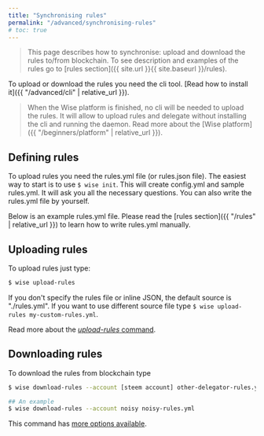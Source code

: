 ```yaml
---
title: "Synchronising rules"
permalink: "/advanced/synchronising-rules"
# toc: true
---
```


> This page describes how to synchronise: upload and download the rules to/from blockchain. To see 
> description and examples of the rules go to [rules section]({{ site.url }}{{ site.baseurl }}/rules).



To upload or download the rules you need the cli tool. [Read how to install it]({{ "/advanced/cli" | relative_url }}). 

> When the Wise platform is finished, no cli will be needed to upload the rules. It will allow to upload rules and delegate without installing the cli and running the daemon. Read more about the [Wise platform]({{ "/beginners/platform" | relative_url }}).



## Defining rules

To upload rules you need the rules.yml file (or rules.json file). The easiest way to start is to use `$ wise init`. This will create config.yml and sample rules.yml. It will ask you all the necessary questions. You can also write the rules.yml file by yourself. 

Below is an example rules.yml file. Please read the [rules section]({{ "/rules" | relative_url }}) to learn how to write rules.yml manually.



## Uploading rules

To upload rules just type:

```bash
$ wise upload-rules
```

If you don't specify the rules file or inline JSON, the default source is "./rules.yml". If you want to use different source file type `$ wise upload-rules my-custom-rules.yml`.

Read more about the [*upload-rules* command](https://github.com/noisy-witness/steem-wise-cli/blob/master/README.md#uploading-rules-wise-upload-rules).





## Downloading rules

To download the rules from blockchain type

```bash
$ wise download-rules --account [steem account] other-delegator-rules.yml

## An example
$ wise download-rules --account noisy noisy-rules.yml
```

This command has [more options available](https://github.com/noisy-witness/steem-wise-cli/blob/master/README.md#downloading-rules-wise-download-rules).

